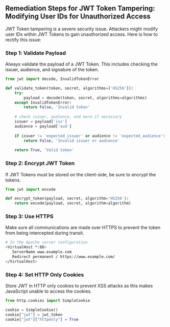

## Remediation Steps for JWT Token Tampering: Modifying User IDs for Unauthorized Access

JWT Token tampering is a severe security issue. Attackers might modify user IDs within JWT Tokens to gain unauthorized access. Here is how to rectify this issue:

### Step 1: Validate Payload

Always validate the payload of a JWT Token. This includes checking the issuer, audience, and signature of the token.

```python
from jwt import decode, InvalidTokenError

def validate_token(token, secret, algorithms=['HS256']):
    try:
        payload = decode(token, secret, algorithms=algorithms)
    except InvalidTokenError:
        return False, 'Invalid token'
    
    # check issuer, audience, and more if necessary
    issuer = payload['iss']
    audience = payload['aud']
    
    if issuer != 'expected_issuer' or audience != 'expected_audience':
        return False, 'Invalid issuer or audience'
    
    return True, 'Valid token'
```

### Step 2: Encrypt JWT Token

If JWT Tokens must be stored on the client-side, be sure to encrypt the tokens.

```python
from jwt import encode

def encrypt_token(payload, secret, algorithm='HS256'):
    return encode(payload, secret, algorithm=algorithm)
```

### Step 3: Use HTTPS 

Make sure all communications are made over HTTPS to prevent the token from being intercepted during transit.

```bash
# In the Apache server configuration
<VirtualHost *:80>
   ServerName www.example.com
   Redirect permanent / https://www.example.com/
</VirtualHost>
```

### Step 4: Set HTTP Only Cookies

Store JWT in HTTP only cookies to prevent XSS attacks as this makes JavaScript unable to access the cookies.

```python
from http.cookies import SimpleCookie

cookie = SimpleCookie()
cookie["jwt"] = jwt_token
cookie["jwt"]["httponly"] = True
```